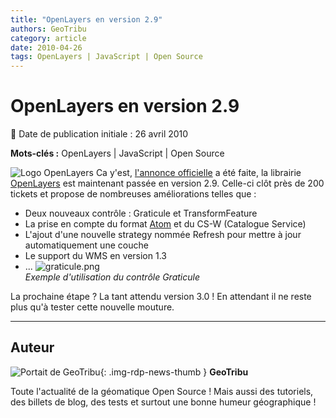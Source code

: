 ```yaml
---
title: "OpenLayers en version 2.9"
authors: GeoTribu
category: article
date: 2010-04-26
tags: OpenLayers | JavaScript | Open Source
---
```


# OpenLayers en version 2.9


:calendar: Date de publication initiale : 26 avril 2010

**Mots-clés :** OpenLayers | JavaScript | Open Source


![Logo OpenLayers](http://geotribu.net/https://cdn.geotribu.fr/img/logos-icones/logiciels_librairies/openlayers.png) Ca y'est, [l'annonce officielle](http://lists.osgeo.org/pipermail/announce/2010-April/000150.html) a été faite, la librairie [OpenLayers](https://openlayers.org/) est maintenant passée en version 2.9. Celle-ci clôt près de 200 tickets et propose de nombreuses améliorations telles que :

* Deux nouveaux contrôle : Graticule et TransformFeature
* La prise en compte du format [Atom](https://fr.wikipedia.org/wiki/Atom) et du CS-W (Catalogue Service)
* L'ajout d'une nouvelle strategy nommée Refresh pour mettre à jour automatiquement une couche
* Le support du WMS en version 1.3
* ...
![graticule.png](/sites/default/files/Tuto/img/Blog/OpenLayers/graticule.png)  
*Exemple d'utilisation du contrôle Graticule*

La prochaine étape ? La tant attendu version 3.0 ! En attendant il ne reste plus qu'à tester cette nouvelle mouture.



----

## Auteur

![Portait de GeoTribu](https://cdn.geotribu.fr/img/internal/charte/geotribu\_logo\_64x64.png){: .img-rdp-news-thumb }
**GeoTribu**

Toute l'actualité de la géomatique Open Source ! Mais aussi des tutoriels, des billets de blog, des tests et surtout une bonne humeur géographique !
